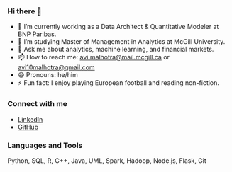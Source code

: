 ### Hi there 👋

<!--
**avi10malhotra/avi10malhotra** is a ✨ _special_ ✨ repository because its `README.md` (this file) appears on your GitHub profile.
-->

- 🔭 I’m currently working as a Data Architect & Quantitative Modeler at BNP Paribas.
- 🌱 I’m studying Master of Management in Analytics at McGill University.
- 💬 Ask me about analytics, machine learning, and financial markets.
- 📫 How to reach me: avi.malhotra@mail.mcgill.ca or avi10malhotra@gmail.com
- 😄 Pronouns: he/him
- ⚡ Fun fact: I enjoy playing European football and reading non-fiction.

### Connect with me
- [LinkedIn](https://www.linkedin.com/in/avi-malhotra/)
- [GitHub](https://github.com/avi10malhotra/)

### Languages and Tools
Python, SQL, R, C++, Java, UML, Spark, Hadoop, Node.js, Flask, Git
